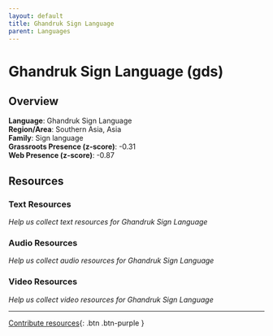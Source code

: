 ```yaml
---
layout: default
title: Ghandruk Sign Language
parent: Languages
---
```


# Ghandruk Sign Language (gds)

## Overview

**Language**: Ghandruk Sign Language  
**Region/Area**: Southern Asia, Asia  
**Family**: Sign language  
**Grassroots Presence (z-score)**: -0.31  
**Web Presence (z-score)**: -0.87  

## Resources

### Text Resources
*Help us collect text resources for Ghandruk Sign Language*

### Audio Resources
*Help us collect audio resources for Ghandruk Sign Language*

### Video Resources
*Help us collect video resources for Ghandruk Sign Language*

---

[Contribute resources](https://forms.office.com/e/1SfLJx3u1r){: .btn .btn-purple }
